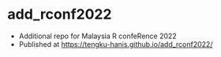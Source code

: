 # add_rconf2022
- Additional repo for Malaysia R confeRence 2022 
- Published at https://tengku-hanis.github.io/add_rconf2022/
